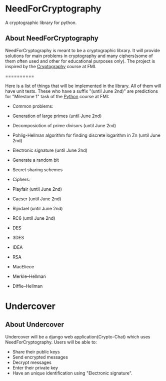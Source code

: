 NeedForCryptography
==========

A cryptographic library for python.

About NeedForCryptography
----------

NeedForCryptography is meant to be a cryptographic library. It will provide solutions for main problems in cryptography and many ciphers(some of them often used and other for educational purposes only). The project is inspired by the [Cryptography](http://www.fmi.uni-sofia.bg/algebra/cryptodescr.shtml) course at FMI.

==========

Here is a list of things that will be implemented in the library. All of them will have unit tests. 
These who have a suffix "(until June 2nd)" are predictions for "Milestone 1" task of the [Python](http://fmi.py-bg.net/) course at FMI:

* Common problems:
 * Generation of large primes (until June 2nd)
 * Decomposiotion of prime divisors (until June 2nd)
 * Pohlig-Hellman algorithm for finding discrete logarithm in Zn (until June 2nd)
 * Еlectronic signature (until June 2nd)
 * Generate a random bit
 * Secret sharing schemes

* Ciphers:
 * Playfair (until June 2nd)
 * Caeser (until June 2nd)
 * Rijndael (until June 2nd)
 * RC6 (until June 2nd)
 * DES
 * 3DES
 * IDEA
 * RSA
 * MacEliece
 * Merkle–Hellman
 * Diffie–Hellman

Undercover
==========

About Undercover
----------

Undercover will be a django web application(Crypto-Chat) which uses NeedForCryptography.
Users will be able to:

* Share their public keys
* Send encrypted messages
* Decrypt messages
* Enter their private key
* Have an unique identification using "Electronic signature".
